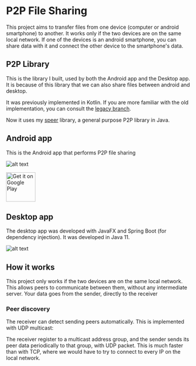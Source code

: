 # P2P File Sharing

This project aims to transfer files from one device (computer or android smartphone) to another. It works only if the two devices are on the same local network. If one of the devices is an android smartphone, you can share data with it and connect the other device to the smartphone's data.

## P2P Library

This is the library I built, used by both the Android app and the Desktop app. It is because of this library that we can also share files between android and desktop.

It was previously implemented in Kotlin. If you are more familiar with the old implementation, you can consult
the [legacy branch](https://github.com/tambapps/P2P-File-Sharing/tree/legacy).

Now it uses my [speer](https://github.com/tambapps/speer) library, a general purpose P2P library in Java.

## Android app

This is the Android app that performs P2P file sharing

![alt text](https://raw.githubusercontent.com/tambapps/P2P-File-Sharing/master/screenshots/android.png)

[<img src="https://play.google.com/intl/en_us/badges/images/generic/en_badge_web_generic.png" alt="Get it on Google Play" height="80">](https://play.google.com/store/apps/details?id=com.tambapps.p2p.peer_transfer.android)

## Desktop app

The desktop app was developed with JavaFX and Spring Boot (for dependency injection). It was developed in Java 11.

![alt text](https://raw.githubusercontent.com/tambapps/P2P-File-Sharing/master/screenshots/desktop.png)


## How it works

This project only works if the two devices are on the same local network.
This allows peers to communicate between them, without any intermediate server. Your data
goes from the sender, directly to the receiver

### Peer discovery
The receiver can detect sending peers automatically. This is implemented with
UDP multicast:

The receiver register to a multicast address group, and the sender sends its peer data periodically 
to that group, with UDP packet. This is much faster than with TCP, where we would have to try to connect to
every IP on the local network.
